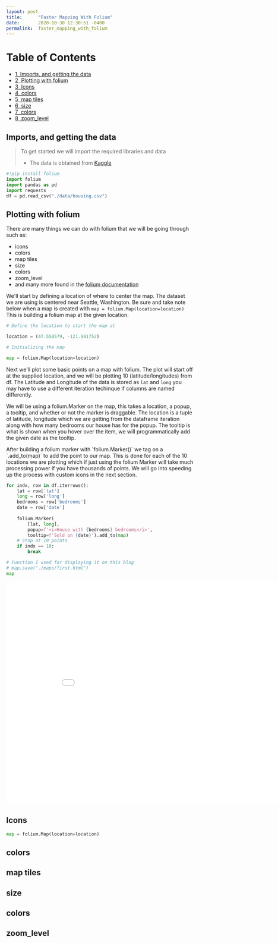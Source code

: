 ```yaml
---
layout: post
title:      "Faster Mapping With Folium"
date:       2020-10-30 12:30:51 -0400
permalink:  faster_mapping_with_folium
---
```


<h1>Table of Contents<span class="tocSkip"></span></h1>
<div class="toc"><ul class="toc-item"><li><span><a href="#Imports,-and-getting-the-data" data-toc-modified-id="Imports,-and-getting-the-data-1"><span class="toc-item-num">1&nbsp;&nbsp;</span>Imports, and getting the data</a></span></li><li><span><a href="#Plotting-with-folium" data-toc-modified-id="Plotting-with-folium-2"><span class="toc-item-num">2&nbsp;&nbsp;</span>Plotting with folium</a></span></li><li><span><a href="#Icons" data-toc-modified-id="Icons-3"><span class="toc-item-num">3&nbsp;&nbsp;</span>Icons</a></span></li><li><span><a href="#colors" data-toc-modified-id="colors-4"><span class="toc-item-num">4&nbsp;&nbsp;</span>colors</a></span></li><li><span><a href="#map-tiles" data-toc-modified-id="map-tiles-5"><span class="toc-item-num">5&nbsp;&nbsp;</span>map tiles</a></span></li><li><span><a href="#size" data-toc-modified-id="size-6"><span class="toc-item-num">6&nbsp;&nbsp;</span>size</a></span></li><li><span><a href="#colors" data-toc-modified-id="colors-7"><span class="toc-item-num">7&nbsp;&nbsp;</span>colors</a></span></li><li><span><a href="#zoom_level" data-toc-modified-id="zoom_level-8"><span class="toc-item-num">8&nbsp;&nbsp;</span>zoom_level</a></span></li></ul></div>

## Imports, and getting the data
> To get started we will import the required libraries and data
> - The data is obtained from [Kaggle](https://www.kaggle.com/shivachandel/kc-house-data)


```python
#!pip install folium
import folium
import pandas as pd
import requests
df = pd.read_csv("./data/housing.csv")
```

## Plotting with folium
There are many things we can do with folium that we will be going through such as:
- icons
- colors
- map tiles
- size
- colors
- zoom_level
- and many more found in the [folium documentation](https://python-visualization.github.io/folium/)

We'll start by defining a location of where to center the map.  The dataset we are using is centered near Seattle, Washington.  Be sure and take note below when a map is created with ```map = folium.Map(location=location)```  This is building a folium map at the given location.


```python
# Define the location to start the map at

location = (47.550579, -121.981752)

# Initializing the map

map = folium.Map(location=location)
```

Next we'll plot some basic points on a map with folium.  The plot will start off at the supplied location, and we will be plotting 10 (latitude/longitudes) from df.  The Latitude and Longitude of the data is stored as `lat` and `long` you may have to use a different iteration techinque if columns are named differently.
<p>We will be using a folium.Marker on the map, this takes a location, a popup, a tooltip, and whether or not the marker is draggable.  The location is a tuple of latitude, longitude which we are getting from the dataframe iteration along with how many bedrooms our house has for the popup.  The tooltip is what is shown when you hover over the item,  we will programmatically add the given date as the tooltip.</p>
<p>After building a folium marker with `folium.Marker()` we tag on a `.add_to(map)` to add the point to our map.  This is done for each of the 10 locations we are plotting which if just using the folium Marker will take much processing power if you have thousands of points.  We will go into speeding up the process with custom icons in the next section.</p>


```python
for indx, row in df.iterrows():
    lat = row['lat']
    long = row['long']
    bedrooms = row['bedrooms']
    date = row['date']
    
    folium.Marker(
        [lat, long],
        popup=f'<i>House with {bedrooms} bedrooms</i>',
        tooltip=f'Sold on {date}').add_to(map)
    # Stop at 10 points
    if indx == 10:
        break

# Function I used for displaying it on this blog      
# map.save("./maps/first.html")
map
```

<iframe
    width="900"
    height="600"
    src="./maps/first.html"
    frameborder="0"
    allowfullscreen
></iframe>

## Icons




```python
map = folium.Map(location=location)

```

## colors

## map tiles

## size

## colors

## zoom_level
